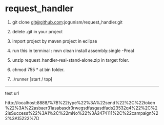 request_handler
===============

1. git clone git@github.com:jogunism/request_handler.git

2. delete .git in your project

3. import project by maven project in eclipse

4. run this in terminal : 
   mvn clean install assembly:single -Preal

4. unzip request_handler-real-stand-alone.zip in target foler.

5. chmod 755 * at bin folder.

6. ./runner [start / top]

-----
test url

http://localhost:8888/%7B%22type%22%3A%22send%22%2C%22token%22%3A%22asbaer31asabasdr3rwegsdfasgasdfads23532q4%22%2C%22isSuccess%22%3A1%2C%22mNo%22%3A2474111%2C%22campaign%22%3A15222%7D
